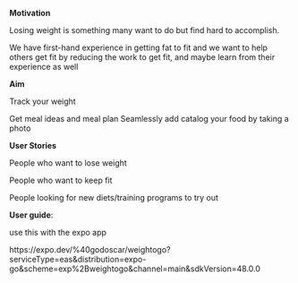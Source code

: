 <b>Motivation</b>
  
Losing weight is something
many want to do but find
hard to accomplish.

We have first-hand
experience in getting fat to
fit and we want to help
others get fit by reducing the
work to get fit, and maybe
learn from their experience
as well

 <b>Aim</b>
 
Track your weight

Get meal ideas and meal plan
Seamlessly add catalog your
food by taking a photo

<b>User Stories</b> 

People who want to lose
weight

People who want to keep
fit

People looking for new
diets/training programs to
try out

<b>User guide</b>:
<p>use this with the expo app </p>
https://expo.dev/%40godoscar/weightogo?serviceType=eas&distribution=expo-go&scheme=exp%2Bweightogo&channel=main&sdkVersion=48.0.0
